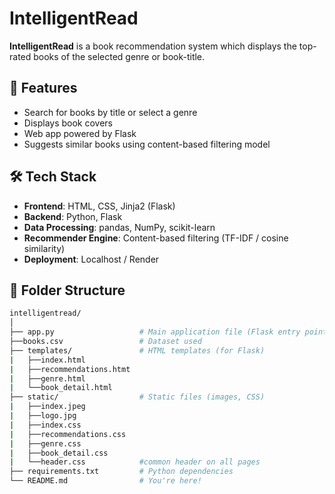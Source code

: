 # IntelligentRead

**IntelligentRead** is a book recommendation system which displays the top-rated books of the selected genre or book-title.

## 🚀 Features

- Search for books by title or select a genre
- Displays book covers 
- Web app powered by Flask 
- Suggests similar books using content-based filtering model

## 🛠️ Tech Stack

- **Frontend**: HTML, CSS, Jinja2 (Flask)
- **Backend**: Python, Flask 
- **Data Processing**: pandas, NumPy, scikit-learn
- **Recommender Engine**: Content-based filtering (TF-IDF / cosine similarity)
- **Deployment**: Localhost / Render 

## 📁 Folder Structure

```bash
intelligentread/
│
├── app.py                   # Main application file (Flask entry point)
├──books.csv                 # Dataset used
├── templates/               # HTML templates (for Flask)
|   ├──index.html
|   ├──recommendations.htmt
|   ├──genre.html
|   └──book_detail.html
├── static/                  # Static files (images, CSS)
|   ├──index.jpeg
|   ├──logo.jpg
|   ├──index.css
|   ├──recommendations.css
|   ├──genre.css
|   ├──book_detail.css
|   └──header.css            #common header on all pages 
├── requirements.txt         # Python dependencies
└── README.md                # You're here!
